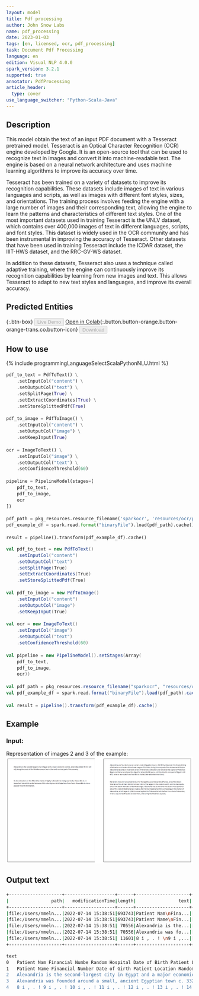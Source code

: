 ```yaml
---
layout: model
title: Pdf processing
author: John Snow Labs
name: pdf_processing
date: 2023-01-03
tags: [en, licensed, ocr, pdf_processing]
task: Document Pdf Processing
language: en
edition: Visual NLP 4.0.0
spark_version: 3.2.1
supported: true
annotator: PdfProcessing
article_header:
  type: cover
use_language_switcher: "Python-Scala-Java"
---
```


## Description

This model obtain the text of an input PDF document with a Tesseract pretrained model. Tesseract is an Optical Character Recognition (OCR) engine developed by Google. It is an open-source tool that can be used to recognize text in images and convert it into machine-readable text. The engine is based on a neural network architecture and uses machine learning algorithms to improve its accuracy over time.

Tesseract has been trained on a variety of datasets to improve its recognition capabilities. These datasets include images of text in various languages and scripts, as well as images with different font styles, sizes, and orientations. The training process involves feeding the engine with a large number of images and their corresponding text, allowing the engine to learn the patterns and characteristics of different text styles. One of the most important datasets used in training Tesseract is the UNLV dataset, which contains over 400,000 images of text in different languages, scripts, and font styles. This dataset is widely used in the OCR community and has been instrumental in improving the accuracy of Tesseract. Other datasets that have been used in training Tesseract include the ICDAR dataset, the IIIT-HWS dataset, and the RRC-GV-WS dataset.

In addition to these datasets, Tesseract also uses a technique called adaptive training, where the engine can continuously improve its recognition capabilities by learning from new images and text. This allows Tesseract to adapt to new text styles and languages, and improve its overall accuracy.


## Predicted Entities

{:.btn-box}
<button class="button button-orange" disabled>Live Demo</button>
[Open in Colab](https://github.com/JohnSnowLabs/spark-ocr-workshop/blob/master/tutorials/Certification_Trainings/2.1.Pdf_processing.ipynb){:.button.button-orange.button-orange-trans.co.button-icon}
<button class="button button-orange" disabled>Download</button>

## How to use

<div class="tabs-box" markdown="1">
{% include programmingLanguageSelectScalaPythonNLU.html %}

```python
pdf_to_text = PdfToText() \
    .setInputCol("content") \
    .setOutputCol("text") \
    .setSplitPage(True) \
    .setExtractCoordinates(True) \
    .setStoreSplittedPdf(True)

pdf_to_image = PdfToImage() \
    .setInputCol("content") \
    .setOutputCol("image") \
    .setKeepInput(True)

ocr = ImageToText() \
    .setInputCol("image") \
    .setOutputCol("text") \
    .setConfidenceThreshold(60)

pipeline = PipelineModel(stages=[
    pdf_to_text,
    pdf_to_image,
    ocr
])

pdf_path = pkg_resources.resource_filename('sparkocr', 'resources/ocr/pdfs/*.pdf')
pdf_example_df = spark.read.format("binaryFile").load(pdf_path).cache()

result = pipeline().transform(pdf_example_df).cache()
```
```scala
val pdf_to_text = new PdfToText() 
    .setInputCol("content") 
    .setOutputCol("text") 
    .setSplitPage(True) 
    .setExtractCoordinates(True) 
    .setStoreSplittedPdf(True)

val pdf_to_image = new PdfToImage() 
    .setInputCol("content") 
    .setOutputCol("image") 
    .setKeepInput(True)

val ocr = new ImageToText() 
    .setInputCol("image") 
    .setOutputCol("text") 
    .setConfidenceThreshold(60)

val pipeline = new PipelineModel().setStages(Array(
    pdf_to_text, 
    pdf_to_image, 
    ocr))

val pdf_path = pkg_resources.resource_filename("sparkocr", "resources/ocr/pdfs/*.pdf")
val pdf_example_df = spark.read.format("binaryFile").load(pdf_path).cache()

val result = pipeline().transform(pdf_example_df).cache()
```
</div>

## Example

### Input:
Representation of images 2 and 3 of the example:
![Screenshot](/assets/images/examples_ocr/image7.png)

## Output text

```bash
+--------------------+-------------------+------+--------------------+--------------------+-----------------+------------------+--------------------+--------------------+-----------+-------+-----------+----------------+---------+
|                path|   modificationTime|length|                text|           positions| height_dimension|   width_dimension|             content|               image|total_pages|pagenum|documentnum|      confidence|exception|
+--------------------+-------------------+------+--------------------+--------------------+-----------------+------------------+--------------------+--------------------+-----------+-------+-----------+----------------+---------+
|file:/Users/nmeln...|2022-07-14 15:38:51|693743|Patient Nam\nFina...|[{[{Patient Nam\n...|1587.780029296875|1205.8299560546875|[25 50 44 46 2D 3...|{file:/Users/nmel...|          1|      0|          0|81.2276874118381|     null|
|file:/Users/nmeln...|2022-07-14 15:38:51|693743|Patient Name\nFin...|[{[{Patient Name\...|1583.780029296875|1217.8299560546875|[25 50 44 46 2D 3...|{file:/Users/nmel...|          1|      0|          0|78.5234429732613|     null|
|file:/Users/nmeln...|2022-07-14 15:38:51| 70556|Alexandria is the...|[{[{A, 0, 72.024,...|            792.0|             612.0|[25 50 44 46 2D 3...|                null|       null|      0|          0|            null|     null|
|file:/Users/nmeln...|2022-07-14 15:38:51| 70556|Alexandria was fo...|[{[{A, 1, 72.024,...|            792.0|             612.0|[25 50 44 46 2D 3...|                null|       null|      0|          0|            null|     null|
|file:/Users/nmeln...|2022-07-14 15:38:51| 11601|8 i , . ! \n9 i ,...|[{[{8, 0, 72.0604...|            843.0|             596.0|[25 50 44 46 2D 3...|                null|       null|      0|          0|            null|     null|
+--------------------+-------------------+------+--------------------+--------------------+-----------------+------------------+--------------------+--------------------+-----------+-------+-----------+----------------+---------+
```
```bash
text
0	Patient Nam Financial Numbe Random Hospital Date of Birth Patient Location Chief Complaint Shortness of breath History of Present Illness Patient is an 84-year-old male wilh a past medical history of hypertension, HFpEF last known EF 55%, mild to moderate TA, pulmonary hypertension, permanent atrial fibrillation on Eliquis, history of GI blesd, CK-M8, and anemia who presents with full weeks oi ccneralized fatigue and fecling unwell. He also notes some shortness oi Breath and worsening dyspnea willy minimal exerlion. His major complaints are shoulder and joint pains. diffusely. He also complains of "bone pain’. He denics having any fevers or cnills. e demes having any chest pain, palpitalicns, He denies any worse extremity swelling than his baseline. He states he’s been compliant with his mcdications. Although he stales he ran out of his Eliquis & few weeks ago. He denies having any blood in his stools or mc!ena, although he does take iron pills and states his stools arc irequently black. His hemoglobin Is al baseline. Twelve-lead EKG showing atrial fibrillation, RBBB, LAFB, PVC. Chest x-ray showing new small right creater than left pleural effusions with mild pulmonary vascular congestion. BNP increased to 2800, up fram 1900. Tropoain 0.03. Renal function at baseline. Hemoaglopin at baseline. She normally takes 80 mq of oral Lasix daily. He was given 80 mg of IV Lasix in the ED. He is currently net negative close to 1 L. He is still on 2 L nasal cannula. ' Ss 5 A 10 system roview af systems was completed and negative except as documented in HPI. Physical Exam Vitals & Measurements T: 36.8 °C (Oral) TMIN: 36.8 "C (Oral) TMAX: 37.0 °C (Oral) HR: 54 RR: 7 BP: 140/63 WT: 100.3 KG Pulse Ox: 100 % Oxygen: 2 L'min via Nasal Cannula GENERAL: no acute distress HEAD: normecephalic EYES‘EARS‘NOSE/THAOAT: nupils are equal. normal oropharynx NECK: normal inspection RESPIRATORY: no respiratory distress, no rales on my exam CARDIOVASCULAR: irregular. brady. no murmurs, rubs or galleps ABDOMEN: soft, non-tendes EXTREMITIES: Bilateral chronic venous stasis changes NEUROLOGIC: alert and osieniec x 3. no gross motar or sensory deficils AssessmenvPlan Acute on chronic diastolic CHF (congestive heart failure) Acute on chronic diastolic heart failure exacerbation. Small pleural effusions dilaterally with mild pulmonary vascular congesiion on chest x-ray, slighi elevation in BNR. We'll continue 1 more day af IV diuresis with 80 mg IV Lasix. He may have had a viral infection which precipilated this. We'll add Tylenol jor his joint paias. Continue atenclol and chiorthalidone. AF - Atrial fibrillation Permanent atrial fibrillation. Rates bradycardic in the &0s. Continue atenolol with hola parameters. Coniinue Eliquis for stroke prevention. No evidence oj bleeding, hemog'abin at baseline. Printed: 7/17/2017 13:01 EDT Page 16 of 42 Arincitis CHF - Congestive heart failure Chronic kidney disease Chronic venous insufficiency Edema GI bleeding Glaucoma Goul Hypertension Peptic ulcer Peripheral ncuropathy Peripheral vascular disease Pulmonary hypertension Tricuspid regurgitation Historical No qualifying data Procedure/Surgical History duodenal resection, duodenojcjunostomy. small bowel enterolomy, removal of foreign object and repair oi enterotomy (05/2 1/20 14), colonoscopy (12/10/2013), egd (1209/2013), H/O endoscopy (07/2013), H’O colonoscopy (03/2013), pilonidal cyst removal at base of spine (1981), laser eye surgery ior glaucoma. lesions on small intestine closed up. Home Medications Home allopurinol 300 mg oral tablet, 300 MG= 1 TAB, PO. Daily atenolol 25 mg oral tablet, 25 MG= 1 TAB, PO, Daily chtorthalidone 25 mg oral tablet, 23 MG= 1 TAB, PO, MVE Combigan 0.2%-0.5% ophthalmic solution, 1 DROP, Both Eyes, Q12H Eliquis 5 mg oral lablet, 5 MG= 1 TAB, PO, BID lerrous sulfate 925 mg (65 nig elemental iron) oral tablet, 325 MG= 1 TAB, PO, Daily Lasix 80 mg oral tabic:. 80 MG= | TAB. PO, BID omeprazole 20 mg oral delayed scicasc capsule, 20 MG= 1 CAP, PO, BID Percocei 5/325 oral tablet. | TAB, PO. QAM potassium chloride 20 mEq oral tablet, extended release, 20 MEO= 1 TAB, PO, Daily sertraline 50 mg oral tablet, 75 MG= 1,5 TAB, PQ. Daiiy triamcinolone 0.71% lopical cream, 1 APP, Topical, Daily lriamcmnolone 0.1% lopical ominient, 1 APP. Topical, Daily PowerChart
1	Patient Name Financial Number Date of Girth Patient Location Random Hospital H & P Anemia Vitamin D2 50,000 intl units (1.25 ma) oral ALBASeRne capsule, 1 TAS, PO, Veexly-Tue Arthritis Allergies Tylenol for pain. Patient also takes Percocet alt home, will add this cn. Chronic kidney disease AY baseline. Monitor while divresing. Hypertension Blood pressures within tolerable ranges. Pulmonary hypertension Tricuspid regurgitation Mild-to-moderaie on echocardiogram last year sholliisn (cout) sulfa drug (maculopapular rash) Social History Ever Smoked tobacco: Former Smoker Alcohol use - frequency; None Drug use: Never Lab Results O7/16/9 7 05:30 to O7/16/17 05:30 Attending physician note-the patient was interviewed and examined. The appropriatc information in power chart was reviewed. The patient was discussed wilh Dr, Persad. 143 1L 981H 26? Patient may have @ mild degree of heart failure. He and his wife were more concernes with ee Ins peripheral edema. He has underlying renal insufficiency as well. We'll try to diurese him to his “dry" weight. We will then try to adjust his medications to kcep him within & narrow range of [hat weight. We will stop his atenolol this point since he is relatively bradycardic anc observe his heart rate on the cardiac monitor. He will progress with his care and aclivily as tolerated. 102 07/16/17 05:30 to O7/ 16/17 05:30 05:30 GLU 102 mg/dL Printed: 7/1 7/2017 13:01 EDT Page 17 of 42 NA K CL TOTAL COZ BUN CRT ANION GAP CA CBC with diff WBC HGB HCT RBC MCV MICH MCHC RDW MPV 143 MMOL/L 3.6 MMOL/L 98 MMOL/L 40 MMOL/L 26 mg/dL. 1.23 mg/dL 5 7.9 mg/dL 07/16/17 05:30 3.4/ nl 10.1 G/DL 32.4 %o 3.41 /PL 95.0 FL 29.6 pg 31.2 % 15,9 %o 10.7 FL PowerChart
2	Alexandria is the second-largest city in Egypt and a major economic centre, extending about 32 km (20 mi) along the coast of the Mediterranean Sea in the north central part of the country. Its low elevation on the Nile delta makes it highly vulnerable to rising sea levels. Alexandria is an important industrial center because of its natural gas and oil pipelines from Suez. Alexandria is also a popular tourist destination.
3	Alexandria was founded around a small, ancient Egyptian town c. 332 BC by Alexander the Great,[4] king of Macedon and leader of the Greek League of Corinth, during his conquest of the Achaemenid Empire. Alexandria became an important center of Hellenistic civilization and remained the capital of Ptolemaic Egypt and Roman and Byzantine Egypt for almost 1,000 years, until the Muslim conquest of Egypt in AD 641, when a new capital was founded at Fustat (later absorbed into Cairo). Hellenistic Alexandria was best known for the Lighthouse of Alexandria (Pharos), one of the Seven Wonders of the Ancient World; its Great Library (the largest in the ancient world); and the Necropolis, one of the Seven Wonders of the Middle Ages. Alexandria was at one time the second most powerful city of the ancient Mediterranean region, after Rome. Ongoing maritime archaeology in the harbor of Alexandria, which began in 1994, is revealing details of Alexandria both before the arrival of Alexander, when a city named Rhacotis existed there, and during the Ptolemaic dynasty.
4	8 i , . ! 9 i , . ! 10 i , . ! 11 i , . ! 12 i , . ! 13 i , . ! 14 i , . !```
